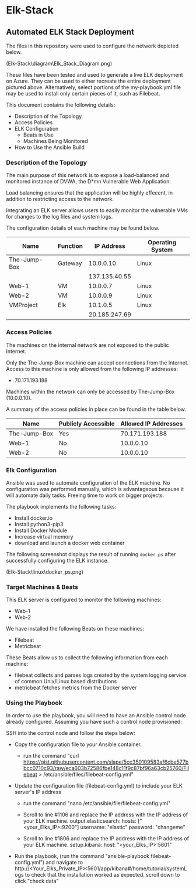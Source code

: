 
 # Elk-Stack
 ## Automated ELK Stack Deployment

The files in this repository were used to configure the network depicted below. 

(Elk-Stack\diagram\Elk_Stack_Diagram.png)

These files have been tested and used to generate a live ELK deployment on Azure. They can be used to either recreate the entire deployment pictured above. Alternatively, select portions of the my-playbook.yml file may be used to install only certain pieces of it, such as Filebeat.


This document contains the following details:
- Description of the Topology
- Access Policies
- ELK Configuration
  - Beats in Use
  - Machines Being Monitored
- How to Use the Ansible Build


### Description of the Topology

The main purpose of this network is to expose a load-balanced and monitored instance of DVWA, the D*mn Vulnerable Web Application.

Load balancing ensures that the application will be highly effecent, in addition to restricting access to the network.

Integrating an ELK server allows users to easily monitor the vulnerable VMs for changes to the log files and system logs.

The configuration details of each machine may be found below.

| Name         | Function | IP Address    | Operating System |
|--------------|----------|---------------|------------------|
| The-Jump-Box | Gateway  | 10.0.0.10     | Linux            |
|              |          | 137.135.40.55 |                  |
| Web-1        | VM       | 10.0.0.7      | Linux            |
| Web-2        | VM       | 10.0.0.9      | Linux            |
| VMProject    | Elk      | 10.1.0.5      | Linux            |
|              |          | 20.185.247.69 |                  |

### Access Policies

The machines on the internal network are not exposed to the public Internet. 

Only the The-Jump-Box machine can accept connections from the Internet. Access to this machine is only allowed from the following IP addresses:
- 70.171.193.188

Machines within the network can only be accessed by The-Jump-Box (10.0.0.10).

A summary of the access policies in place can be found in the table below.

| Name         | Publicly Accessible | Allowed IP Addresses |
|--------------|---------------------|----------------------|
| The-Jump-Box | Yes                 |    70.171.193.188    |
|   Web-1      | No                  |    10.0.0.10         |
|   Web-2      | No                  |    10.0.0.10         |

### Elk Configuration

Ansible was used to automate configuration of the ELK machine. No configuration was performed manually, which is advantageous because it will automate daily tasks. Freeing time to work on bigger projects.

The playbook implements the following tasks:
- Install docker.io
- Install python3-pip3
- Install Docker Module
- Increase virtual memory
- download and launch a docker web container

The following screenshot displays the result of running `docker ps` after successfully configuring the ELK instance.

(Elk-Stack\linux\docker_ps.png)

### Target Machines & Beats
This ELK server is configured to monitor the following machines:
- Web-1 
- Web-2

We have installed the following Beats on these machines:
- Filebeat
- Metricbeat

These Beats allow us to collect the following information from each machine:

- filebeat collects and parses logs created by the system logging service of common Unix/Linux based distributions
- metricbeat fetches metrics from the Docker server

### Using the Playbook
In order to use the playbook, you will need to have an Ansible control node already configured. Assuming you have such a control node provisioned: 

SSH into the control node and follow the steps below:
- Copy the configuration file to your Ansible container.

    - run the command "curl https://gist.githubusercontent.com/slape/5cc350109583af6cbe577bbcc0710c93/raw/eca603b72586fbe148c11f9c87bf96a63cb25760/Filebeat > /etc/ansible/files/filebeat-config.yml"

- Update the configuration file (filebeat-config.yml) to include your ELK server's IP address 
    - run the command "nano /etc/ansible/file/filebeat-config.yml"

    - Scroll to line #1106 and replace the IP address with the IP address of your ELK machine.
        output.elasticsearch:
        hosts: ["<your_Elks_IP>:9200"]
        username: "elastic"
        password: "changeme"

    - Scroll to line #1806 and replace the IP address with the IP address of your ELK machine.
        setup.kibana:
        host: "<your_Elks_IP>:5601"

- Run the playbook, (run the command "ansible-playbook filebeat-config.yml") and navigate to http://<Your_Elks_Private_IP>:5601/app/kibana#/home/tutorial/systemLogs to check that the installation worked as expected. scroll down to click "check data"


